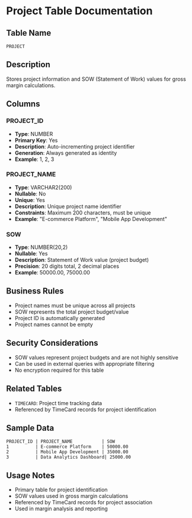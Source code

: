 # Project Table Documentation

## Table Name
`PROJECT`

## Description
Stores project information and SOW (Statement of Work) values for gross margin calculations.

## Columns

### PROJECT_ID
- **Type**: NUMBER
- **Primary Key**: Yes
- **Description**: Auto-incrementing project identifier
- **Generation**: Always generated as identity
- **Example**: 1, 2, 3

### PROJECT_NAME
- **Type**: VARCHAR2(200)
- **Nullable**: No
- **Unique**: Yes
- **Description**: Unique project name identifier
- **Constraints**: Maximum 200 characters, must be unique
- **Example**: "E-commerce Platform", "Mobile App Development"

### SOW
- **Type**: NUMBER(20,2)
- **Nullable**: Yes
- **Description**: Statement of Work value (project budget)
- **Precision**: 20 digits total, 2 decimal places
- **Example**: 50000.00, 75000.00

## Business Rules
- Project names must be unique across all projects
- SOW represents the total project budget/value
- Project ID is automatically generated
- Project names cannot be empty

## Security Considerations
- SOW values represent project budgets and are not highly sensitive
- Can be used in external queries with appropriate filtering
- No encryption required for this table

## Related Tables
- `TIMECARD`: Project time tracking data
- Referenced by TimeCard records for project identification

## Sample Data
```
PROJECT_ID | PROJECT_NAME           | SOW
1          | E-commerce Platform    | 50000.00
2          | Mobile App Development | 35000.00
3          | Data Analytics Dashboard| 25000.00
```

## Usage Notes
- Primary table for project identification
- SOW values used in gross margin calculations
- Referenced by TimeCard records for project association
- Used in margin analysis and reporting 
